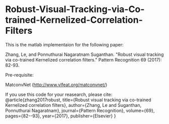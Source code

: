 # Robust-Visual-Tracking-via-Co-trained-Kernelized-Correlation-Filters

This is the matlab implementaion for the following paper:

Zhang, Le, and Ponnuthurai Nagaratnam Suganthan. "Robust visual tracking via co-trained Kernelized correlation filters." Pattern Recognition 69 (2017): 82-93.

Pre-requisite:

MatconvNet (http://www.vlfeat.org/matconvnet/)

If you use this code for your reasearch, please cite:
@article{zhang2017robust,
  title={Robust visual tracking via co-trained Kernelized correlation filters},
  author={Zhang, Le and Suganthan, Ponnuthurai Nagaratnam},
  journal={Pattern Recognition},
  volume={69},
  pages={82--93},
  year={2017},
  publisher={Elsevier}
}

